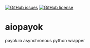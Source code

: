 [![GitHub issues](https://img.shields.io/github/issues/layerqa/aiopayok?style=for-the-badge)](https://github.com/layerqa/aiopayok/issues)
[![GitHub license](https://img.shields.io/github/license/layerqa/aiopayok?style=for-the-badge)](https://github.com/layerqa/aiopayok/blob/main/LICENSE)
# aiopayok
payok.io asynchronous python wrapper
